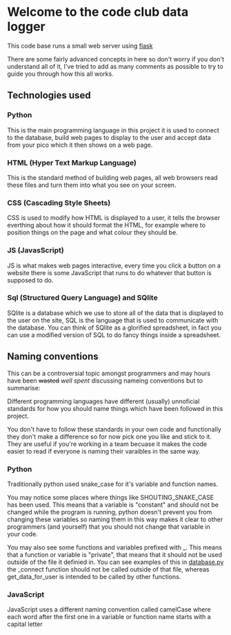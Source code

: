 # Welcome to the code club data logger 
This code base runs a small web server using [flask](https://flask.palletsprojects.com/en/stable/)

There are some fairly advanced concepts in here so don't worry if you don't understand all of it, I've tried to add as many comments as possible to try to guide you through how this all works. 

## Technologies used 
### Python
This is the main programming language in this project it is used to connect to the database, build web pages to display to the user and accept data from your pico which it then shows on a web page.

### HTML (Hyper Text Markup Language)
This is the standard method of building web pages, all web browsers read these files and turn them into what you see on your screen.

### CSS (Cascading Style Sheets)
CSS is used to modify how HTML is displayed to a user, it tells the browser everthing about how it should format the HTML, for example where to position things on the page and what colour they should be.

### JS (JavasScript)
JS is what makes web pages interactive, every time you click a button on a website there is some JavaScript that runs to do whatever that button is supposed to do. 

### Sql (Structured Query Language) and SQlite
SQlite is a database which we use to store all of the data that is displayed to the user on the site, SQL is the language that is used to communicate with the database. You can think of SQlite as a glorified spreadsheet, in fact you can use a modified version of SQL to do fancy things inside a spreadsheet. 

## Naming conventions

This can be a controversial topic amongst programmers and may hours have been ~~wasted~~
*well spent* discussing nameing conventions but to summarise:

Different programming languages have different (usually) unnoficial standards for how you should name things which have been followed in this project.

You don't have to follow these standards in your own code and functionally they don't make a difference so for now pick one you like and stick to it. They are useful if you're working in a team becuase it makes the code easier to read if everyone is naming their varaibles in the same way. 

### Python
Traditionally python used snake_case for it's variable and function names.

You may notice some places where things like SHOUTING_SNAKE_CASE has been used. This means that a variable is "constant" and should not be changed while the program is running, python doesn't prevent you from changing these variables so naming them in this way makes it clear to other programmers (and yourself) that you should not change that variable in your code.

You may also see some functions and variables prefixed with _. This means that a function or variable is "private", that means that it should not be used outside of the file it definied in. You can see examples of this in [database.py](database\sqlite.py) the _connect function should not be called outside of that file, whereas get_data_for_user is intended to be called by other functions.  

### JavaScript
JavaScript uses a different naming convention called camelCase where each word after the first one in a variable or function name starts with a capital letter